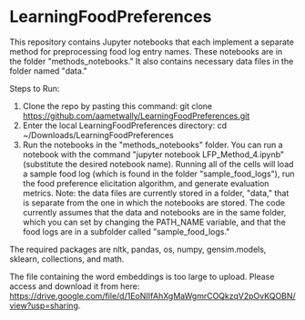 # LearningFoodPreferences

This repository contains Jupyter notebooks that each implement a separate method for preprocessing food log entry names. These notebooks are in the folder "methods_notebooks." It also contains necessary data files in the folder named "data." 

Steps to Run:
1) Clone the repo by pasting this command: git clone https://github.com/aametwally/LearningFoodPreferences.git
2) Enter the local LearningFoodPreferences directory: cd ~/Downloads/LearningFoodPreferences
3) Run the notebooks in the "methods_notebooks" folder. You can run a notebook with the command "jupyter notebook LFP_Method_4.ipynb" (substitute the desired notebook name). Running all of the cells will load a sample food log (which is found in the folder "sample_food_logs"), run the food preference elicitation algorithm, and generate evaluation metrics. Note: the data files are currently stored in a folder, "data," that is separate from the one in which the notebooks are stored. The code currently assumes that the data and notebooks are in the same folder, which you can set by changing the PATH_NAME variable, and that the food logs are in a subfolder called "sample_food_logs."

The required packages are nltk, pandas, os, numpy, gensim.models, sklearn, collections, and math.

The file containing the word embeddings is too large to upload. Please access and download it from here: https://drive.google.com/file/d/1EoNIIfAhXgMaWgmrCOQkzqV2pOvKQOBN/view?usp=sharing.
